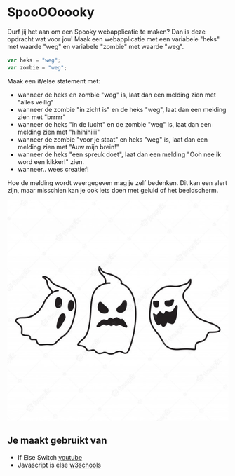 # SpooOOoooky

Durf jij het aan om een Spooky webapplicatie te maken? Dan is deze opdracht wat voor jou!
Maak een webapplicatie met een variabele "heks" met waarde "weg" en variabele "zombie" met waarde "weg". 

```javascript
var heks = "weg";
var zombie = "weg";
```

Maak een if/else statement met:
- wanneer de heks en zombie "weg" is, laat dan een melding zien met "alles veilig"
- wanneer de zombie "in zicht is" en de heks "weg", laat dan een melding zien met "brrrrr"
- wanneer de heks "in de lucht" en de zombie "weg" is, laat dan een melding zien met "hihihihiiii"
- wanneer de zombie "voor je staat" en heks "weg" is, laat dan een melding zien met "Auw mijn brein!"
- wanneer de heks "een spreuk doet", laat dan een melding "Ooh nee ik word een kikker!" zien.
- wanneer.. wees creatief!

Hoe de melding wordt weergegeven mag je zelf bedenken. Dit kan een alert zijn, maar misschien kan je ook iets doen met geluid of het beeldscherm.

![ui](images/spooky.jpeg)

## Je maakt gebruikt van
- If Else Switch [youtube](https://www.youtube.com/watch?v=ndXEEG3kZOU)
- Javascript is else [w3schools](https://www.w3schools.com/js/js_if_else.asp)